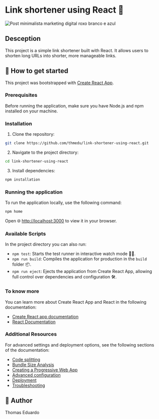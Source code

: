 # Link shortener using React 🔗

![Post minimalista marketing digital roxo branco e azul](https://github.com/user-attachments/assets/85336a33-bfa5-44c4-a1c6-4741830c1324)


## Desception

This project is a simple link shortener built with React. It allows users to shorten long URLs into shorter, more manageable links.

## 🚀 How to get started

This project was bootstrapped with [Create React App](https://github.com/facebook/create-react-app).

### Prerequisites

Before running the application, make sure you have Node.js and npm installed on your machine.

### Installation

1. Clone the repository:
 ```bash
 git clone https://github.com/thmedu/link-shortener-using-react.git
 ```

2. Navigate to the project directory:
 ```bash
 cd link-shortener-using-react
 ```

3. Install dependencies:
 ```bash
 npm installation
 ```

### Running the application

To run the application locally, use the following command:
```bash
npm home
```
Open 🌐 [http://localhost:3000](http://localhost:3000) to view it in your browser.

### Available Scripts

In the project directory you can also run:

- `npm test`: Starts the test runner in interactive watch mode 🕵️‍♂️.
- `npm run build`: Compiles the application for production in the `build` folder 📦.
- `npm run eject`: Ejects the application from Create React App, allowing full control over dependencies and configuration 🛠️.

### To know more

You can learn more about Create React App and React in the following documentation:

- [Create React app documentation](https://facebook.github.io/create-react-app/docs/getting-started)
- [React Documentation](https://pt-br.reactjs.org/)

### Additional Resources

For advanced settings and deployment options, see the following sections of the documentation:

- [Code splitting](https://facebook.github.io/create-react-app/docs/code-splitting)
- [Bundle Size Analysis](https://facebook.github.io/create-react-app/docs/analyzing-the-bundle-size)
- [Creating a Progressive Web App](https://facebook.github.io/create-react-app/docs/making-a-progressive-web-app)
- [Advanced configuration](https://facebook.github.io/create-react-app/docs/advanced-configuration)
- [Deployment](https://facebook.github.io/create-react-app/docs/deployment)
- [Troubleshooting](https://facebook.github.io/create-react-app/docs/troubleshooting#npm-run-build-fails-to-minify)

## 📝 Author

Thomas Eduardo
